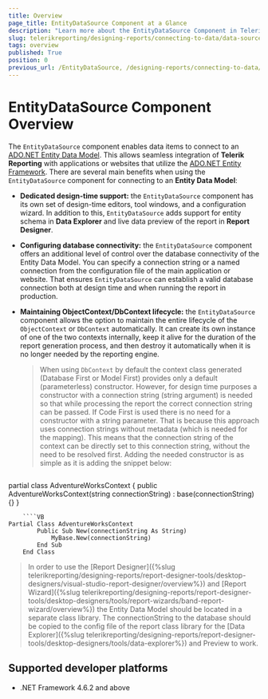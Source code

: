 ```yaml
---
title: Overview
page_title: EntityDataSource Component at a Glance
description: "Learn more about the EntityDataSource Component in Telerik Reporting and how to use it in your reports."
slug: telerikreporting/designing-reports/connecting-to-data/data-source-components/entitydatasource-component/overview
tags: overview
published: True
position: 0
previous_url: /EntityDataSource, /designing-reports/connecting-to-data/data-source-components/entitydatasource-component/
---
```


# EntityDataSource Component Overview

The `EntityDataSource` component enables data items to connect to an [ADO.NET Entity Data Model](https://learn.microsoft.com/en-us/dotnet/framework/data/adonet/entity-data-model). This allows seamless integration of __Telerik Reporting__ with applications or websites that utilize the [ADO.NET Entity Framework](https://learn.microsoft.com/en-us/dotnet/framework/data/adonet/ef/overview). There are several main benefits when using the `EntityDataSource` component for connecting to an __Entity Data Model__:

* __Dedicated design-time support:__ the `EntityDataSource` component has its own set of design-time editors, tool windows, and a configuration wizard. In addition to this, `EntityDataSource` adds support for entity schema in __Data Explorer__ and live data preview of the report in __Report Designer__.
* __Configuring database connectivity:__ the `EntityDataSource` component offers an additional level of control over the database connectivity of the Entity Data Model. You can specify a connection string or a named connection from the configuration file of the main application or website. That ensures `EntityDataSource` can establish a valid database connection both at design time and when running the report in production.
* __Maintaining ObjectContext/DbContext lifecycle:__ the `EntityDataSource` component allows the option to maintain the entire lifecycle of the `ObjectContext` or `DbContext` automatically. It can create its own instance of one of the two contexts internally, keep it alive for the duration of the report generation process, and then destroy it automatically when it is no longer needed by the reporting engine.

	> When using `DbContext` by default the context class generated (Database First or Model First) provides only a default (parameterless) constructor. However, for design time purposes a constructor with a connection string (string argument) is needed so that while processing the report the correct connection string can be passed. If Code First is used there is no need for a constructor with a string parameter. That is because this approach uses connection strings without metadata (which is needed for the mapping). This means that the connection string of the context can be directly set to this connection string, without the need to be resolved first. Adding the needed constructor is as simple as it is adding the snippet below:

	````CSharp
partial class AdventureWorksContext
	{
		public AdventureWorksContext(string connectionString) : base(connectionString) {}
	}
````
	````VB
Partial Class AdventureWorksContext
		Public Sub New(connectionString As String)
			MyBase.New(connectionString)
		End Sub
	End Class
````


> In order to use the [Report Designer]({%slug telerikreporting/designing-reports/report-designer-tools/desktop-designers/visual-studio-report-designer/overview%}) and [Report Wizard]({%slug telerikreporting/designing-reports/report-designer-tools/desktop-designers/tools/report-wizards/band-report-wizard/overview%}) the Entity Data Model should be located in a separate class library. The connectionString to the database should be copied to the config file of the report class library for the [Data Explorer]({%slug telerikreporting/designing-reports/report-designer-tools/desktop-designers/tools/data-explorer%}) and Preview to work.

## Supported developer platforms

* .NET Framework 4.6.2 and above
